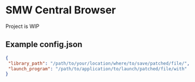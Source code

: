 # SMW Central Browser

Project is WIP

## Example config.json

```json
{
 "library_path": "/path/to/your/location/where/to/save/patched/file/",
 "launch_program": "/path/to/application/to/launch/patched/file/with"
}
```
